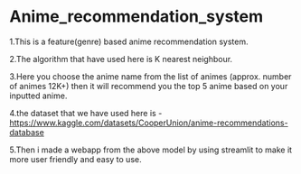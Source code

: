 # Anime_recommendation_system

1.This is a feature(genre) based anime recommendation system.

2.The algorithm that have used here is K nearest neighbour.  

3.Here you choose the anime name from the list of animes (approx. number of animes 12K+) then it will recommend you the top 5 anime based on your inputted anime.

4.the dataset that we have used here is - https://www.kaggle.com/datasets/CooperUnion/anime-recommendations-database

5.Then i made a webapp from the above model by using streamlit to make it more user friendly and easy to use. 

